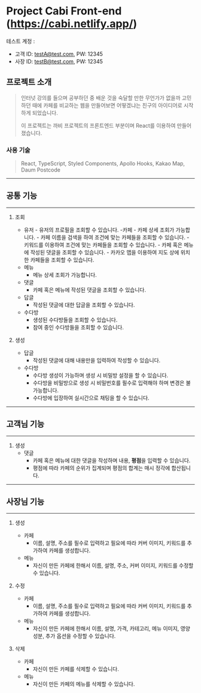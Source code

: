 # Project Cabi Front-end (https://cabi.netlify.app/)

테스트 계정 : 
   - 고객 ID: testA@test.com, PW: 12345
   - 사장 ID: testB@test.com, PW: 12345

## 프로젝트 소개

> 인터넛 강의를 들으며 공부하던 중 배운 것을 숙달할 만한 무언가가 없을까 고민하던 때에 카페를 비교하는 웹을 만들어보면 어떻겠냐는 친구의 아이디어로 시작하게 되었습니다.
>
> 이 프로젝트는 까비 프로젝트의 프론트엔드 부분이며 React를 이용하여 만들어졌습니다.

### 사용 기술

> React, TypeScript, Styled Components, Apollo Hooks, Kakao Map, Daum Postcode

---

## **공통 기능**

---

1. 조회

   - 유저 - 유저의 프로필을 조회할 수 있습니다. -카페 - 카페 상세 조회가 가능합니다. - 카페 이름을 검색을 하여 조건에 맞는 카페들을 조회할 수 있습니다. - 키워드를 이용하여 조건에 맞는 카페들을 조회할 수 있습니다. - 카페 혹은 메뉴에 작성된 댓글을 조회할 수 있습니다. - 카카오 맵을 이용하여 지도 상에 위치한 카페들을 조회할 수 있습니다.
   - 메뉴
     - 메뉴 상세 조회가 가능합니다.
   - 댓글
     - 카페 혹은 메뉴에 작성된 댓글을 조회할 수 있습니다.
   - 답글
     - 작성된 댓글에 대한 답글을 조회할 수 있습니다.
   - 수다방
     - 생성된 수다방들을 조회할 수 있습니다.
     - 참여 중인 수다방들을 조회할 수 있습니다.

2. 생성
   - 답글
     - 작성된 댓글에 대해 내용만을 입력하여 작성할 수 있습니다.
   - 수다방
     - 수다방 생성이 가능하며 생성 시 비밀방 설정을 할 수 있습니다.
     - 수다방을 비밀방으로 생성 시 비밀번호를 필수로 입력해야 하며 변경은 불가능합니다.
     - 수다방에 입장하여 실시간으로 채팅을 할 수 있습니다.

---

## **고객님 기능**

---

1. 생성
   - 댓글
     - 카페 혹은 메뉴에 대한 댓글을 작성하며 내용, **평점**을 입력할 수 있습니다.
     - 평점에 따라 카페의 순위가 집계되며 평점의 합계는 매시 정각에 합산됩니다.

---

## **사장님 기능**

---

1. 생성

   - 카페
     - 이름, 설명, 주소를 필수로 입력하고 필요에 따라 커버 이미지, 키워드를 추가하여 카페를 생성합니다.
   - 메뉴
     - 자신이 만든 카페에 한해서 이름, 설명, 주소, 커버 이미지, 키워드를 수정할 수 있습니다.

2. 수정

   - 카페
     - 이름, 설명, 주소를 필수로 입력하고 필요에 따라 커버 이미지, 키워드를 추가하여 카페를 생성합니다.
   - 메뉴
     - 자신이 만든 카페에 한해서 이름, 설명, 가격, 카테고리, 메뉴 이미지, 영양성분, 추가 옵션을 수정할 수 있습니다.

3. 삭제
   - 카페
     - 자신이 만든 카페를 삭제할 수 있습니다.
   - 메뉴
     - 자신이 만든 카페의 메뉴를 삭제할 수 있습니다.
